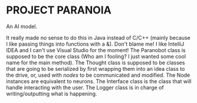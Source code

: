 # PROJECT PARANOIA
An AI model.

It really made no sense to do this in Java instead of C/C++ (mainly because I like passing things into functions with a &).
Don't blame me! I like IntelliJ IDEA and I can't use Visual Studio for the moment!
The Paranobot class is supposed to be the core class (Who am I fooling? I just wanted some cool name for the main method).
The Thought class is supposed to be classes that are going to be serialized by first wrapping them into an idea class to the drive, or, used with <i>nodes</i> to be communicated and modified.
The Node instances are equivalent to neurons.
The Interface class is the class that will handle interacting with the user.
The Logger class is in charge of writing/outputting what is happening.
